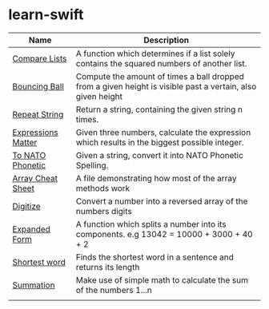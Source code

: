 # learn-swift

|Name|Description|
|---|---|
|[Compare Lists](https://github.com/bqelibari/learn-swift/blob/main/compareLists.swift)| A function which determines if a list solely contains the squared numbers of another list.|
|[Bouncing Ball](https://github.com/bqelibari/learn-swift/blob/main/bouncingBall.swift)| Compute the amount of times a ball dropped from a given height is visible past a vertain, also given height|
|[Repeat String](https://github.com/bqelibari/learn-swift/blob/main/repeatStr.swift)| Return a string, containing the given string n times.|
|[Expressions Matter](https://github.com/bqelibari/learn-swift/blob/main/expressionsMatter.swift)| Given three numbers, calculate the expression which results in the biggest possible integer.|
|[To NATO Phonetic](https://github.com/bqelibari/learn-swift/blob/main/toNatoPhonetic.swift)| Given a string, convert it into NATO Phonetic Spelling.|
|[Array Cheat Sheet](https://github.com/bqelibari/learn-swift/blob/main/arrayCheatSheet.swift)| A file demonstrating how most of the array methods work|
|[Digitize](https://github.com/bqelibari/learn-swift/blob/main/digitize.swift)| Convert a number into a reversed array of the numbers digits|
|[Expanded Form](https://github.com/bqelibari/learn-swift/blob/main/expandedForm.swift)|A function which splits a number into its components. e.g 13042 = 10000 + 3000 + 40 + 2
|[Shortest word](https://github.com/bqelibari/learn-swift/blob/main/findShortestWord.swift)|Finds the shortest word in a sentence and returns its length|
|[Summation](https://github.com/bqelibari/learn-swift/blob/main/summation.swift)|Make use of simple math to calculate the sum of the numbers 1...n|
|[]()||
